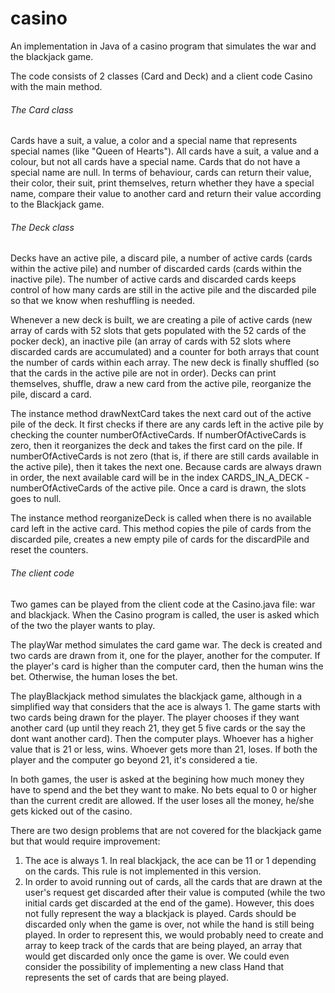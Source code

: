 # casino
An implementation in Java of a casino program that simulates the war and the blackjack game.

The code consists of 2 classes (Card and Deck) and a client code Casino with the main method. 

###### The Card class ######
Cards have a suit, a value, a color and a special name that represents special names (like "Queen of Hearts"). All cards have a suit, a value and a colour, but not all cards have a special name. Cards that do not have a special name are null. In terms of behaviour, cards can return their value, their color, their suit, print themselves, return whether they have a special name, compare their value to another card and return their value according to the Blackjack game.

###### The Deck class ######
Decks have an active pile, a discard pile, a number of active cards (cards within the active pile) and number of discarded cards (cards within the inactive pile). The number of active cards and discarded cards keeps control of how many cards are still in the active pile and the discarded pile so that we know when reshuffling is needed. 

Whenever a new deck is built, we are creating a pile of active cards (new array of cards with 52 slots that gets populated with the 52 cards of the pocker deck), an inactive pile (an array of cards with 52 slots where discarded cards are accumulated) and a counter for both arrays that count the number of cards within each array. The new deck is finally shuffled (so that the cards in the active pile are not in order). Decks can print themselves, shuffle, draw a new card from the active pile, reorganize the pile, discard a card.

The instance method drawNextCard takes the next card out of the active pile of the deck. It first checks if there are any cards left in the active pile by checking the counter numberOfActiveCards. If numberOfActiveCards is zero, then it reorganizes the deck and takes the first card on the pile. If numberOfActiveCards is not zero (that is, if there are still cards available in the active pile), then it takes the next one. Because cards are always drawn in order, the next available card will be in the index CARDS_IN_A_DECK - numberOfActiveCards of the active pile. Once a card is drawn, the slots goes to null. 

The instance method reorganizeDeck is called when there is no available card left in the active card. This method copies the pile of cards from the discarded pile, creates a new empty pile of cards for the discardPile and reset the counters.

###### The client code ######
Two games can be played from the client code at the Casino.java file: war and blackjack. When the Casino program is called, the user is asked which of the two the player wants to play.

The playWar method simulates the card game war. The deck is created and two cards are drawn from it, one for the player, another for the computer. If the player's card is higher than the computer card, then the human wins the bet. Otherwise, the human loses the bet. 
	
The playBlackjack method simulates the blackjack game, although in a simplified way that considers that the ace is always 1. The game starts with two cards being drawn for the player. The player chooses if they want another card (up until they reach 21, they get 5 five cards or the say the dont want another card). Then the computer plays. Whoever has a higher value that is 21 or less, wins. Whoever gets more than 21, loses. If both the player and the computer go beyond 21, it's considered a tie. 

In both games, the user is asked at the begining how much money they have to spend and the bet they want to make. No bets equal to 0 or higher than the current credit are allowed. If the user loses all the money, he/she gets kicked out of the casino. 

There are two design problems that are not covered for the blackjack game but that would require improvement: 
1. The ace is always 1. In real blackjack, the ace can be 11 or 1 depending on the cards. This rule is not implemented in this version.
2. In order to avoid running out of cards, all the cards that are drawn at the user's request get discarded after their value is computed (while the two initial cards get discarded at the end of the game). However, this does not fully represent the way a blackjack is played. Cards should be discarded only when the game is over, not while the hand is still being played. In order to represent this, we would probably need to create and array to keep track of the cards that are being played, an array that would get discarded only once the game is over. We could even consider the possibility of implementing a new class Hand that represents the set of cards that are being played. 


	


